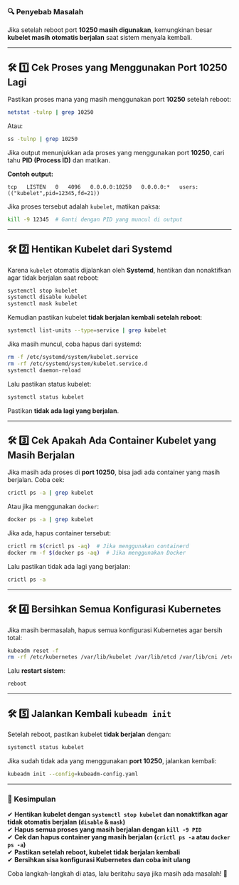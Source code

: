 ### 🔍 **Penyebab Masalah**  
Jika setelah reboot port **10250 masih digunakan**, kemungkinan besar **kubelet masih otomatis berjalan** saat sistem menyala kembali.

---

## **🛠 1️⃣ Cek Proses yang Menggunakan Port 10250 Lagi**
Pastikan proses mana yang masih menggunakan port **10250** setelah reboot:

```bash
netstat -tulnp | grep 10250
```
Atau:
```bash
ss -tulnp | grep 10250
```
Jika output menunjukkan ada proses yang menggunakan port **10250**, cari tahu **PID (Process ID)** dan matikan.

**Contoh output:**
```
tcp   LISTEN   0   4096   0.0.0.0:10250   0.0.0.0:*   users:(("kubelet",pid=12345,fd=21))
```
Jika proses tersebut adalah `kubelet`, matikan paksa:
```bash
kill -9 12345  # Ganti dengan PID yang muncul di output
```

---

## **🛠 2️⃣ Hentikan Kubelet dari Systemd**  
Karena `kubelet` otomatis dijalankan oleh **Systemd**, hentikan dan nonaktifkan agar tidak berjalan saat reboot:

```bash
systemctl stop kubelet
systemctl disable kubelet
systemctl mask kubelet
```
Kemudian pastikan kubelet **tidak berjalan kembali setelah reboot**:

```bash
systemctl list-units --type=service | grep kubelet
```
Jika masih muncul, coba hapus dari systemd:
```bash
rm -f /etc/systemd/system/kubelet.service
rm -rf /etc/systemd/system/kubelet.service.d
systemctl daemon-reload
```

Lalu pastikan status kubelet:
```bash
systemctl status kubelet
```
Pastikan **tidak ada lagi yang berjalan**.

---

## **🛠 3️⃣ Cek Apakah Ada Container Kubelet yang Masih Berjalan**
Jika masih ada proses di **port 10250**, bisa jadi ada container yang masih berjalan. Coba cek:

```bash
crictl ps -a | grep kubelet
```
Atau jika menggunakan `docker`:
```bash
docker ps -a | grep kubelet
```
Jika ada, hapus container tersebut:
```bash
crictl rm $(crictl ps -aq)  # Jika menggunakan containerd
docker rm -f $(docker ps -aq)  # Jika menggunakan Docker
```
Lalu pastikan tidak ada lagi yang berjalan:
```bash
crictl ps -a
```

---

## **🛠 4️⃣ Bersihkan Semua Konfigurasi Kubernetes**
Jika masih bermasalah, hapus semua konfigurasi Kubernetes agar bersih total:

```bash
kubeadm reset -f
rm -rf /etc/kubernetes /var/lib/kubelet /var/lib/etcd /var/lib/cni /etc/cni/net.d ~/.kube
```

Lalu **restart sistem**:
```bash
reboot
```

---

## **🛠 5️⃣ Jalankan Kembali `kubeadm init`**
Setelah reboot, pastikan kubelet **tidak berjalan** dengan:
```bash
systemctl status kubelet
```
Jika sudah tidak ada yang menggunakan **port 10250**, jalankan kembali:
```bash
kubeadm init --config=kubeadm-config.yaml
```

---

### **🚀 Kesimpulan**  
✔ **Hentikan kubelet dengan `systemctl stop kubelet` dan nonaktifkan agar tidak otomatis berjalan (`disable` & `mask`)**  
✔ **Hapus semua proses yang masih berjalan dengan `kill -9 PID`**  
✔ **Cek dan hapus container yang masih berjalan (`crictl ps -a` atau `docker ps -a`)**  
✔ **Pastikan setelah reboot, kubelet tidak berjalan kembali**  
✔ **Bersihkan sisa konfigurasi Kubernetes dan coba init ulang**

Coba langkah-langkah di atas, lalu beritahu saya jika masih ada masalah! 🚀